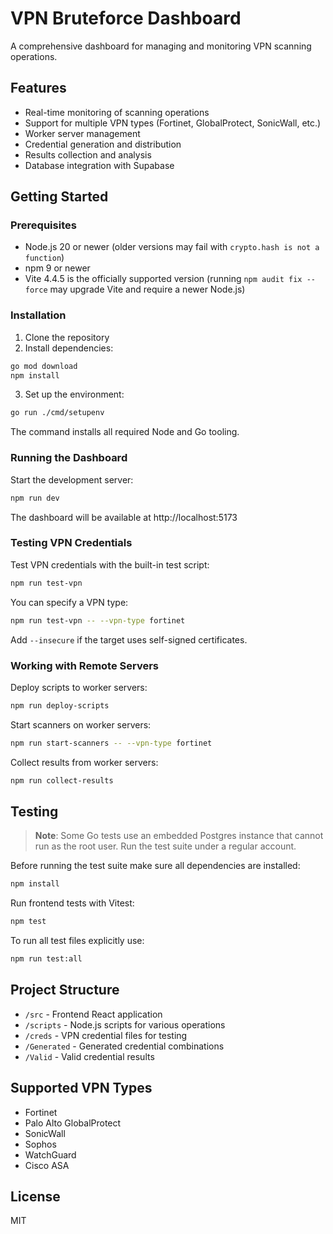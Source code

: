 # VPN Bruteforce Dashboard

A comprehensive dashboard for managing and monitoring VPN scanning operations.

## Features

- Real-time monitoring of scanning operations
- Support for multiple VPN types (Fortinet, GlobalProtect, SonicWall, etc.)
- Worker server management
- Credential generation and distribution
- Results collection and analysis
- Database integration with Supabase

## Getting Started

### Prerequisites

- Node.js 20 or newer (older versions may fail with `crypto.hash is not a function`)
- npm 9 or newer
- Vite 4.4.5 is the officially supported version
  (running `npm audit fix --force` may upgrade Vite and require a newer Node.js)

### Installation

1. Clone the repository
2. Install dependencies:

```bash
go mod download
npm install
```

3. Set up the environment:

```bash
go run ./cmd/setupenv
```

The command installs all required Node and Go tooling.

### Running the Dashboard

Start the development server:

```bash
npm run dev
```

The dashboard will be available at http://localhost:5173

### Testing VPN Credentials

Test VPN credentials with the built-in test script:

```bash
npm run test-vpn
```

You can specify a VPN type:

```bash
npm run test-vpn -- --vpn-type fortinet
```

Add `--insecure` if the target uses self-signed certificates.

### Working with Remote Servers

Deploy scripts to worker servers:

```bash
npm run deploy-scripts
```

Start scanners on worker servers:

```bash
npm run start-scanners -- --vpn-type fortinet
```

Collect results from worker servers:

```bash
npm run collect-results
```

## Testing

> **Note**: Some Go tests use an embedded Postgres instance that cannot run as
> the root user. Run the test suite under a regular account.

Before running the test suite make sure all dependencies are installed:

```bash
npm install
```

Run frontend tests with Vitest:

```bash
npm test
```

To run all test files explicitly use:

```bash
npm run test:all
```

## Project Structure

- `/src` - Frontend React application
- `/scripts` - Node.js scripts for various operations
- `/creds` - VPN credential files for testing
- `/Generated` - Generated credential combinations
- `/Valid` - Valid credential results

## Supported VPN Types

- Fortinet
- Palo Alto GlobalProtect
- SonicWall
- Sophos
- WatchGuard
- Cisco ASA

## License

MIT
